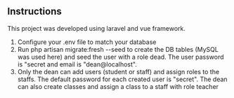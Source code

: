 ## Instructions

This project was developed using laravel and vue framework.

1.  Configure your .env file to match your database
2.  Run php artisan migrate:fresh --seed to create the DB tables (MySQL was used here) and seed the user with a role dead. The user password is "secret and email is "dean@localhost".
3.  Only the dean can add users (student or staff) and assign roles to the staffs. The default password for each created user is "secret". The dean can also create classes and assign a class to a staff with role teacher
